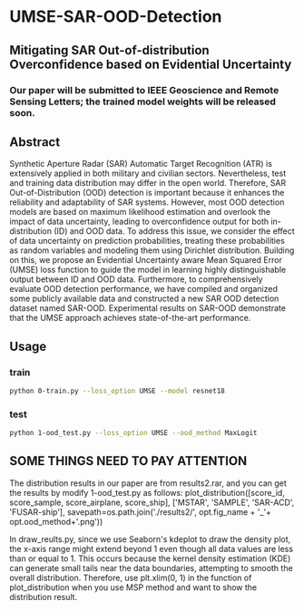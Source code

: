 # UMSE-SAR-OOD-Detection
## Mitigating SAR Out-of-distribution Overconfidence based on Evidential Uncertainty

### Our paper will be submitted to IEEE Geoscience and Remote Sensing Letters; the trained model weights will be released soon.
## Abstract
Synthetic Aperture Radar (SAR) Automatic Target Recognition (ATR) is extensively applied in both military and civilian sectors. Nevertheless, test and training data distribution may differ in the open world. Therefore, SAR Out-of-Distribution (OOD) detection is important because it enhances the reliability and adaptability of SAR systems. However, most OOD detection models are based on maximum likelihood estimation and overlook the impact of data uncertainty, leading to overconfidence output for both in-distribution (ID) and OOD data. To address this issue, we consider the effect of data uncertainty on prediction probabilities, treating these probabilities as random variables and modeling them using Dirichlet distribution. Building on this, we propose an Evidential Uncertainty aware Mean Squared Error (UMSE) loss function to guide the model in learning highly distinguishable output between ID and OOD data. Furthermore, to comprehensively evaluate OOD detection performance, we have compiled and organized some publicly available data and constructed a new SAR OOD detection dataset named SAR-OOD. Experimental results on SAR-OOD demonstrate that the UMSE approach achieves state-of-the-art performance. 

## Usage
### train

```sh
python 0-train.py --loss_option UMSE --model resnet18
```

### test

```sh
python 1-ood_test.py --loss_option UMSE --ood_method MaxLogit
```

## SOME THINGS NEED TO PAY ATTENTION
The distribution results in our paper are from results2.rar, and you can get the results by modify 1-ood_test.py as follows:
plot_distribution([score_id, score_sample, score_airplane, score_ship], ['MSTAR', 'SAMPLE', 'SAR-ACD', 'FUSAR-ship'], savepath=os.path.join('./results2/', opt.fig_name + '_'+ opt.ood_method+'.png'))

In draw_reults.py, since we use Seaborn's kdeplot to draw the density plot, the x-axis range might extend beyond 1 even though all data values are less than or equal to 1. This occurs because the kernel density estimation (KDE) can generate small tails near the data boundaries, attempting to smooth the overall distribution. Therefore, use plt.xlim(0, 1) in the function of plot_distribution when you use MSP method and want to show the distribution result.
